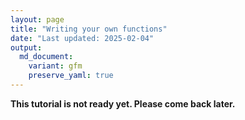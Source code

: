 ```yaml
---
layout: page
title: "Writing your own functions"
date: "Last updated: 2025-02-04"
output:
  md_document:
    variant: gfm
    preserve_yaml: true
---
```


**This tutorial is not ready yet. Please come back later.**
